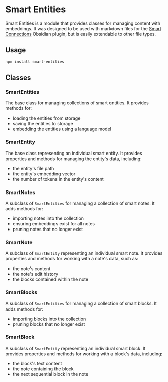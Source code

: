 # Smart Entities

Smart Entities is a module that provides classes for managing content with embeddings. It was designed to be used with markdown files for the [Smart Connections](https://github.com/brianpetro/obsidian-smart-connections) Obsidian plugin, but is easily extendable to other file types.

## Usage

```bash
npm install smart-entities
```

## Classes

### SmartEntities

The base class for managing collections of smart entities. It provides methods for:
- loading the entities from storage 
- saving the entities to storage
- embedding the entities using a language model

### SmartEntity

The base class representing an individual smart entity. It provides properties and methods for managing the entity's data, including:
- the entity's file path
- the entity's embedding vector 
- the number of tokens in the entity's content

### SmartNotes

A subclass of `SmartEntities` for managing a collection of smart notes. It adds methods for:  
- importing notes into the collection
- ensuring embeddings exist for all notes
- pruning notes that no longer exist

### SmartNote

A subclass of `SmartEntity` representing an individual smart note. It provides properties and methods for working with a note's data, such as:
- the note's content
- the note's edit history
- the blocks contained within the note

### SmartBlocks

A subclass of `SmartEntities` for managing a collection of smart blocks. It adds methods for:
- importing blocks into the collection  
- pruning blocks that no longer exist

### SmartBlock

A subclass of `SmartEntity` representing an individual smart block. It provides properties and methods for working with a block's data, including:
- the block's text content
- the note containing the block
- the next sequential block in the note
